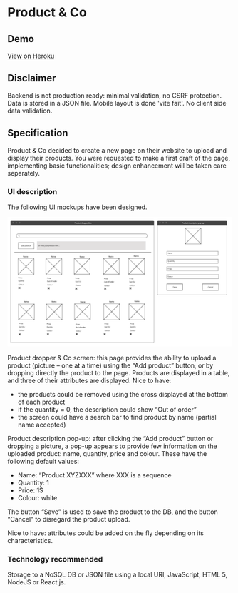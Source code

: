 # Product & Co

## Demo

[View on Heroku](https://guarded-waters-98348.herokuapp.com/)

## Disclaimer

Backend is not production ready: minimal validation, no CSRF protection. Data is stored in a JSON file. Mobile layout is done 'vite fait'. No client side data validation.

## Specification

Product & Co decided to create a new page on their website to upload and display their products. You were requested to make
a first draft of the page, implementing basic functionalities; design enhancement will be taken care separately.

### UI description

The following UI mockups have been designed.

![mock](https://raw.githubusercontent.com/magom001/product-and-co/master/docs/mock.png)

Product dropper & Co screen: this page provides the ability to upload a product (picture – one at a time) using the “Add
product” button, or by dropping directly the product to the page. Products are displayed in a table, and three of their
attributes are displayed.
Nice to have:
- the products could be removed using the cross displayed at the bottom of each product
- if the quantity = 0, the description could show “Out of order”
- the screen could have a search bar to find product by name (partial name accepted)

Product description pop-up: after clicking the “Add product” button or dropping a picture, a pop-up appears to provide
few information on the uploaded product: name, quantity, price and colour. These have the following default values:
- Name: “Product XYZXXX” where XXX is a sequence
- Quantity: 1
- Price: 1$
- Colour: white

The button “Save” is used to save the product to the DB, and the button “Cancel” to disregard the product upload.

Nice to have: attributes could be added on the fly depending on its characteristics.

### Technology recommended

Storage to a NoSQL DB or JSON file using a local URI, JavaScript, HTML 5, NodeJS or React.js.


